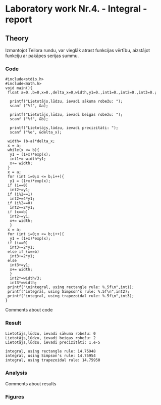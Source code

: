<!-- https://help.github.com/en/github/writing-on-github/basic-writing-and-formatting-syntax -->
# Laboratory work Nr.4. - Integral - report

## Theory
Izmantojot Teilora rundu, var vieglāk atrast funkcijas vērtību, aizstājot funkciju ar pakāpes serijas summu.   

### Code
```
#include<stdio.h>
#include<math.h>
void main(){
 float a=0.,b=0,x=0.,delta_x=0,width,y1=0.,int1=0.,int2=0.,int3=0.;

  printf("Lietotājs,lūdzu, ievadi sākuma robežu: ");
  scanf ("%f", &a);

  printf("Lietotājs,lūdzu, ievadi beigas robežu: ");
  scanf ("%f", &b);

  printf("Lietotājs,lūdzu, ievadi precizitāti: ");
  scanf ("%e", &delta_x);

 width= (b-a)*delta_x;
 x = a;
 while(x <= b){
  y1 = (1+x)*exp(x);
  int1+= width*y1;
  x+= width;
 }
 x = a;
 for (int i=0;x <= b;i++){
  y1 = (1+x)*exp(x);
 if (i==0)
  int2+=y1;
 if (i%2==1)
  int2+=4*y1;
 if (i%2==0)
  int2+=2*y1;
 if (x==b)
  int2+=y1;
  x+= width;
  }
 x = a;
 for (int i=0;x <= b;i++){
  y1 = (1+x)*exp(x);
 if (i==0)
  int3+=2*y1;
 else if (x==b)
  int3+=2*y1;
 else
  int3+=y1;
  x+= width;
  }
  int2*=width/3;
  int3*=width;
 printf("\nintegral, using rectangle rule: %.5f\n",int1);
 printf("integral, using Simpson's rule: %.5f\n",int2);
 printf("integral, using trapezoidal rule: %.5f\n",int3);
}

```
Comments about code  

### Result
```
Lietotājs,lūdzu, ievadi sākuma robežu: 0
Lietotājs,lūdzu, ievadi beigas robežu: 2
Lietotājs,lūdzu, ievadi precizitāti: 1.e-5

integral, using rectangle rule: 14.75948
integral, using Simpson's rule: 14.75954
integral, using trapezoidal rule: 14.75950

```

### Analysis
Comments about results  

### Figures


